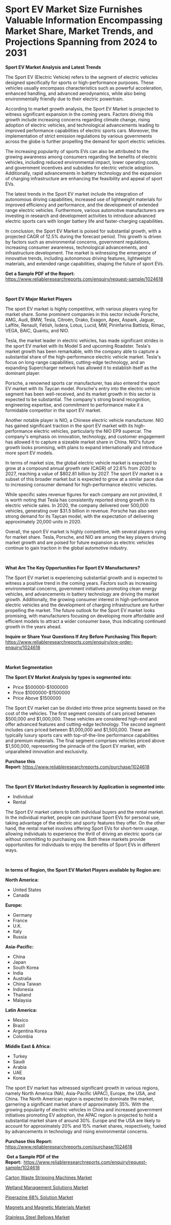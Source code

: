 <p><h1>Sport EV Market Size Furnishes Valuable Information Encompassing Market Share, Market Trends, and Projections Spanning from 2024 to 2031</h1></p><p><strong>Sport EV Market Analysis and Latest Trends</strong></p>
<p><p>The Sport EV (Electric Vehicle) refers to the segment of electric vehicles designed specifically for sports or high-performance purposes. These vehicles usually encompass characteristics such as powerful acceleration, enhanced handling, and advanced aerodynamics, while also being environmentally friendly due to their electric powertrain.</p><p>According to market growth analysis, the Sport EV Market is projected to witness significant expansion in the coming years. Factors driving this growth include increasing concerns regarding climate change, rising adoption of electric vehicles, and technological advancements leading to improved performance capabilities of electric sports cars. Moreover, the implementation of strict emission regulations by various governments across the globe is further propelling the demand for sport electric vehicles.</p><p>The increasing popularity of sports EVs can also be attributed to the growing awareness among consumers regarding the benefits of electric vehicles, including reduced environmental impact, lower operating costs, and government incentives and subsidies for electric vehicle adoption. Additionally, rapid advancements in battery technology and the expansion of charging infrastructure are enhancing the feasibility and appeal of sport EVs.</p><p>The latest trends in the Sport EV market include the integration of autonomous driving capabilities, increased use of lightweight materials for improved efficiency and performance, and the development of extended range electric vehicles. Furthermore, various automotive manufacturers are investing in research and development activities to introduce advanced electric sports cars with longer battery life and faster-charging capabilities.</p><p>In conclusion, the Sport EV Market is poised for substantial growth, with a projected CAGR of 12.5% during the forecast period. This growth is driven by factors such as environmental concerns, government regulations, increasing consumer awareness, technological advancements, and infrastructure development. The market is witnessing the emergence of innovative trends, including autonomous driving features, lightweight materials, and extended range capabilities, shaping the future of sport EVs.</p></p>
<p><strong>Get a Sample PDF of the Report:&nbsp;</strong> <a href="https://www.reliableresearchreports.com/enquiry/request-sample/1024618">https://www.reliableresearchreports.com/enquiry/request-sample/1024618</a></p>
<p>&nbsp;</p>
<p><strong>Sport EV Major Market Players</strong></p>
<p><p>The sport EV market is highly competitive, with various players vying for market share. Some prominent companies in this sector include Porsche, AMG, Audi, BMW, Tesla, Citroën, Drako, Exagon, Apex, Aspark, Jaguar, Laffite, Renault, Fétish, Isdera, Lotus, Lucid, MW, Pininfarina Battista, Rimac, VEGA, BAIC, Quantu, and NIO. </p><p>Tesla, the market leader in electric vehicles, has made significant strides in the sport EV market with its Model S and upcoming Roadster. Tesla's market growth has been remarkable, with the company able to capture a substantial share of the high-performance electric vehicle market. Tesla's focus on long-range capabilities, cutting-edge technology, and an expanding Supercharger network has allowed it to establish itself as the dominant player.</p><p>Porsche, a renowned sports car manufacturer, has also entered the sport EV market with its Taycan model. Porsche's entry into the electric vehicle segment has been well-received, and its market growth in this sector is expected to be substantial. The company's strong brand recognition, engineering expertise, and commitment to performance make it a formidable competitor in the sport EV market.</p><p>Another notable player is NIO, a Chinese electric vehicle manufacturer. NIO has gained significant traction in the sport EV market with its high-performance electric vehicles, particularly the NIO EP9 supercar. The company's emphasis on innovation, technology, and customer engagement has allowed it to capture a sizeable market share in China. NIO's future growth looks promising, with plans to expand internationally and introduce more sport EV models.</p><p>In terms of market size, the global electric vehicle market is expected to grow at a compound annual growth rate (CAGR) of 22.6% from 2020 to 2027, reaching a value of $802.81 billion by 2027. The sport EV market is a subset of this broader market but is expected to grow at a similar pace due to increasing consumer demand for high-performance electric vehicles.</p><p>While specific sales revenue figures for each company are not provided, it is worth noting that Tesla has consistently reported strong growth in its electric vehicle sales. In 2020, the company delivered over 500,000 vehicles, generating over $31.5 billion in revenue. Porsche has also seen strong demand for its Taycan model, with the expectation of delivering approximately 20,000 units in 2020.</p><p>Overall, the sport EV market is highly competitive, with several players vying for market share. Tesla, Porsche, and NIO are among the key players driving market growth and are poised for future expansion as electric vehicles continue to gain traction in the global automotive industry.</p></p>
<p>&nbsp;</p>
<p><strong>What Are The Key Opportunities For Sport EV Manufacturers?</strong></p>
<p><p>The Sport EV market is experiencing substantial growth and is expected to witness a positive trend in the coming years. Factors such as increasing environmental concerns, government initiatives promoting clean energy vehicles, and advancements in battery technology are driving the market growth. Additionally, the growing consumer interest in high-performance electric vehicles and the development of charging infrastructure are further propelling the market. The future outlook for the Sport EV market looks promising, with manufacturers focusing on developing more affordable and efficient models to attract a wider consumer base, thus indicating continued growth in the years ahead.</p></p>
<p><strong>Inquire or Share Your Questions If Any Before Purchasing This Report:</strong> <a href="https://www.reliableresearchreports.com/enquiry/pre-order-enquiry/1024618">https://www.reliableresearchreports.com/enquiry/pre-order-enquiry/1024618</a></p>
<p>&nbsp;</p>
<p><strong>Market Segmentation</strong></p>
<p><strong>The Sport EV Market Analysis by types is segmented into:</strong></p>
<p><ul><li>Price $500000-$1000000</li><li>Price $1000000-$1500000</li><li>Price Above $1500000</li></ul></p>
<p><p>The Sport EV market can be divided into three price segments based on the cost of the vehicles. The first segment consists of cars priced between $500,000 and $1,000,000. These vehicles are considered high-end and offer advanced features and cutting-edge technology. The second segment includes cars priced between $1,000,000 and $1,500,000. These are typically luxury sports cars with top-of-the-line performance capabilities and premium materials. The final segment comprises vehicles priced above $1,500,000, representing the pinnacle of the Sport EV market, with unparalleled innovation and exclusivity.</p></p>
<p><strong>Purchase this Report:&nbsp;</strong><a href="https://www.reliableresearchreports.com/purchase/1024618">https://www.reliableresearchreports.com/purchase/1024618</a></p>
<p>&nbsp;</p>
<p><strong>The Sport EV Market Industry Research by Application is segmented into:</strong></p>
<p><ul><li>Individual</li><li>Rental</li></ul></p>
<p><p>The Sport EV market caters to both individual buyers and the rental market. In the individual market, people can purchase Sport EVs for personal use, taking advantage of the electric and sporty features they offer. On the other hand, the rental market involves offering Sport EVs for short-term usage, allowing individuals to experience the thrill of driving an electric sports car without committing to purchasing one. Both these markets provide opportunities for individuals to enjoy the benefits of Sport EVs in different ways.</p></p>
<p>&nbsp;</p>
<p><strong>In terms of Region, the Sport EV Market Players available by Region are:</strong></p>
<p>
    <p> <strong> North America: </strong>
        <ul>
            <li>United States</li>
            <li>Canada</li>
        </ul>
        </p> 
    <p> <strong> Europe: </strong>
        <ul>
            <li>Germany</li>
            <li>France</li>
            <li>U.K.</li>
            <li>Italy</li>
            <li>Russia</li>
        </ul>
        </p> 
    <p> <strong> Asia-Pacific: </strong>
        <ul>
            <li>China</li>
            <li>Japan</li>
            <li>South Korea</li>
            <li>India</li>
            <li>Australia</li>
            <li>China Taiwan</li>
            <li>Indonesia</li>
            <li>Thailand</li>
            <li>Malaysia</li>
        </ul>
        </p> 
    <p> <strong> Latin America: </strong>
        <ul>
            <li>Mexico</li>
            <li>Brazil</li>
            <li>Argentina Korea</li>
            <li>Colombia</li>
        </ul>
        </p> 
    <p> <strong> Middle East & Africa: </strong>
        <ul>
            <li>Turkey</li>
            <li>Saudi</li>
            <li>Arabia</li>
            <li>UAE</li>
            <li>Korea</li>
        </ul>
    </p>
    </p>
<p><p>The sport EV market has witnessed significant growth in various regions, namely North America (NA), Asia-Pacific (APAC), Europe, the USA, and China. The North American region is expected to dominate the market, garnering a significant market share of approximately 35%. With the growing popularity of electric vehicles in China and increased government initiatives promoting EV adoption, the APAC region is projected to hold a substantial market share of around 30%. Europe and the USA are likely to account for approximately 20% and 15% market shares, respectively, fueled by advancements in technology and rising environmental concerns.</p></p>
<p><strong>Purchase this Report: </strong><a href="https://www.reliableresearchreports.com/purchase/1024618">https://www.reliableresearchreports.com/purchase/1024618</a></p>
<p>&nbsp;<strong>Get a Sample PDF of the Report:&nbsp;&nbsp;</strong><a href="https://www.reliableresearchreports.com/enquiry/request-sample/1024618">https://www.reliableresearchreports.com/enquiry/request-sample/1024618</a></p>
<p><strong></strong></p>
<p><p><a href="https://www.linkedin.com/pulse/carton-waste-stripping-machines-market-size-trends-growth-outlook-nzwce?trackingId=8fZt%2FfSVTHGrVNOQfIIqOw%3D%3D">Carton Waste Stripping Machines Market</a></p><p><a href="https://www.linkedin.com/pulse/wetland-management-solutions-market-growth-trends-covid-19-ytghe?trackingId=VNrm8bjWSXSC29p6kOTbeQ%3D%3D">Wetland Management Solutions Market</a></p><p><a href="https://www.linkedin.com/pulse/piperazine-68-solution-market-offers-provide-insightful-2nune?trackingId=FSPvbpyaTTeV8SFk%2FXWVlw%3D%3D">Piperazine 68% Solution Market</a></p><p><a href="https://github.com/julyju69/Market-Research-Report-List-1/blob/main/magnets-and-magnetic-materials-market.md">Magnets and Magnetic Materials Market</a></p><p><a href="https://github.com/joannesouthgate/Market-Research-Report-List-1/blob/main/stainless-steel-bellows-market.md">Stainless Steel Bellows Market</a></p></p>